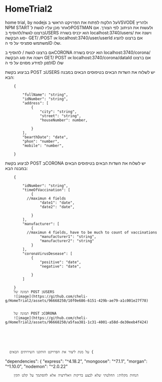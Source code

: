 # HomeTrial2
home trial, by nodejs
על הלקוח לפתוח את הפרויקט הראשי בVSVODE ולהריץ NPM START
לאחר מכן עליו לגשת לPOSTMAN ולעשות את הניתוב לפי הצורך.
אם ברצונו לגשת/להוסיף בUSERS הוא יכניס בשורה localhost:3740/users/ וישנה את סוג הבקשה- GET/ /POST או localhost:3740/user/userId אם ברצונו להציג משתמש ספציפי על פי הID שלו.

אם ברצונו לגשת / להוסיף בCORONA הוא יכניס בשורה localhost:3740/corona/ וישנה את סוג הבקשה GET/ POST או localhost:3740/corona/dataId אם ברצונו לסנן למידע מסוים על פי הID שלו

בביצוע בקשת POST בUSERS יש לשלוח את השדות הבאים בטיפוסים הבאים במבנה הבא:

        {
            
            "fullName": "string",
            "idNumber": "string",
            "address": [
                {
                    "city": "string",
                    "street": "string",
                    "houseNumber": number,
                  
                }
            ],
            "bearthDate": "date",
            "phon": "number",
            "mobile": "number",
           
        }
       
לביצוע בקשת POST בCORONA יש לשלוח את השדות הבאים בטיפוסים הבאים במבנה הבא:

        {
          
            "idNumber": "string",
            "timeOfVaccination": [
                {
              //maximun 4 fields
                    "date1": "date",
                    "date2": "date",
                   
                }
            ],
            "manufacturer": [
                {
              //maximun 4 fields, have to be much to count of vaccinations                
                    "manufacturer1": "string",
                    "manufacturer2": "string"
                }
            ],
            "coronaVirusDesease": [
                {
                    "positive": "date",
                    "negative": "date",
                    
                }
            ]
          
        }       
        תמונה של POST בUSERS
        ![image](https://github.com/cheli-g/HomeTrial2/assets/96668250/10f0e686-6151-429b-ae79-a1c001e27f78)

        
        תמונה של POST בCORONA
        ![image](https://github.com/cheli-g/HomeTrial2/assets/96668250/a5faa381-1c31-4001-a58d-de30eeb4f424)

        
        
        
        
      
      על מנת ליצור את הפרויקט הותקנו השירותים הבאים {

  "dependencies": {
    "express": "^4.18.2",
    "mongoose": "^7.1.1",
    "morgan": "^1.10.0",
    "nodemon": "^2.0.22"
  
        
        
        
        
        
        
        
        הנחות מקלות: החלטתי שלא לבצע בדיקות וואלידציה אלא להסתמך על קלט תקין
        
        
        
   

